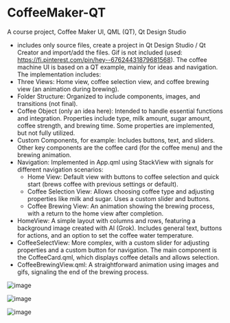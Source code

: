 # CoffeeMaker-QT
A course project, Coffee Maker UI, QML (QT), Qt Design Studio
- includes only source files, create a project in Qt Design Studio / Qt Creator and import/add the files. Gif is not included (used: https://fi.pinterest.com/pin/hey--67624431879681568).
The coffee machine UI is based on a QT example, mainly for ideas and navigation. The implementation includes:
- Three Views: Home view, coffee selection view, and coffee brewing view (an animation during brewing).
- Folder Structure: Organized to include components, images, and transitions (not final).
- Coffee Object (only an idea here): Intended to handle essential functions and integration. Properties include type, milk amount, sugar amount, coffee strength, and brewing time. Some properties are implemented, but not fully utilized.
- Custom Components, for example: Includes buttons, text, and sliders. Other key components are the coffee card (for the coffee menu) and the brewing animation.
- Navigation: Implemented in App.qml using StackView with signals for different navigation scenarios:
  - Home View: Default view with buttons to coffee selection and quick start (brews coffee with previous settings or default).
  - Coffee Selection View: Allows choosing coffee type and adjusting properties like milk and sugar. Uses a custom slider and buttons.
  - Coffee Brewing View: An animation showing the brewing process, with a return to the home view after completion.
- HomeView: A simple layout with columns and rows, featuring a background image created with AI (Grok). Includes general text, buttons for actions, and an option to set the coffee water temperature.
- CoffeeSelectView: More complex, with a custom slider for adjusting properties and a custom button for navigation. The main component is the CoffeeCard.qml, which displays coffee details and allows selection.
- CoffeeBrewingView.qml: A straightforward animation using images and gifs, signaling the end of the brewing process.

![image](https://github.com/user-attachments/assets/3b05f790-6af8-436a-bf6f-172092fa3c14)

![image](https://github.com/user-attachments/assets/1ccd6e02-79d9-4353-898b-10d4e66e6462)

![image](https://github.com/user-attachments/assets/4c74e7d5-a206-47da-b1ae-7aced8ef2005)

